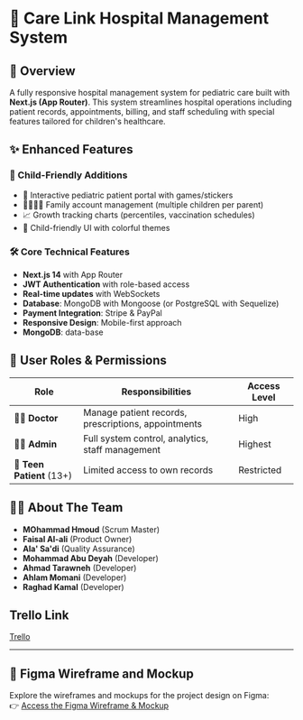 # 🏥 Care Link Hospital Management System


## 🌟 Overview

A fully responsive hospital management system for pediatric care built with **Next.js (App Router)**. This system streamlines hospital operations including patient records, appointments, billing, and staff scheduling with special features tailored for children's healthcare.

## ✨ Enhanced Features

### 👶 Child-Friendly Additions
- 🧸 Interactive pediatric patient portal with games/stickers
- 👨‍👩‍👧‍👦 Family account management (multiple children per parent)
- 📈 Growth tracking charts (percentiles, vaccination schedules)
- 🎨 Child-friendly UI with colorful themes

### 🛠 Core Technical Features
- **Next.js 14** with App Router
- **JWT Authentication** with role-based access
- **Real-time updates** with WebSockets
- **Database**: MongoDB with Mongoose (or PostgreSQL with Sequelize)
- **Payment Integration**: Stripe & PayPal
- **Responsive Design**: Mobile-first approach
- **MongoDB**: data-base

## 👥 User Roles & Permissions

| Role | Responsibilities | Access Level |
|------|-----------------|-------------|
| 👨‍⚕️ **Doctor** | Manage patient records, prescriptions, appointments | High |
| 👨‍💼 **Admin** | Full system control, analytics, staff management | Highest |
| 🧒 **Teen Patient** (13+) | Limited access to own records | Restricted |


## 👨‍💻 About The Team

- **MOhammad Hmoud** (Scrum Master)
- **Faisal Al-ali** (Product Owner)
- **Ala' Sa'di** (Quality Assurance)
- **Mohammad Abu Deyah** (Developer)
- **Ahmad Tarawneh** (Developer)
- **Ahlam Momani** (Developer)
- **Raghad Kamal** (Developer)

## Trello Link

[Trello](https://trello.com/invite/b/67f2372e5a60f66e8d0e39ab/ATTI350a8fc67073914cabbcd69ca3c10c792E771A2F/hospital-project)

---

## 🎨 Figma Wireframe and Mockup

Explore the wireframes and mockups for the project design on Figma:  
👉 [Access the Figma Wireframe & Mockup](https://www.figma.com/design/2q4yxihhgbM0a6dVcXTWQf/carelink?node-id=1-2&t=HVEGcNTIvRKPtWfC-1)

